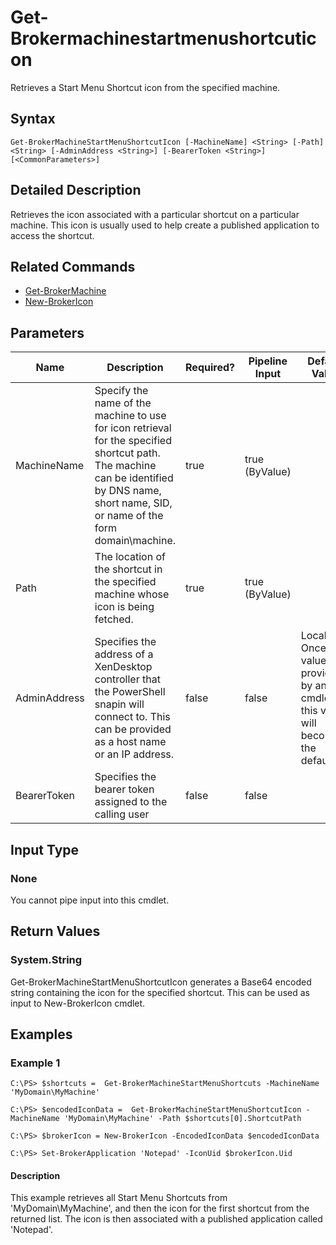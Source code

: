 ﻿
# Get-Brokermachinestartmenushortcuticon
Retrieves a Start Menu Shortcut icon from the specified machine.
## Syntax
```
Get-BrokerMachineStartMenuShortcutIcon [-MachineName] <String> [-Path] <String> [-AdminAddress <String>] [-BearerToken <String>] [<CommonParameters>]
```
## Detailed Description
Retrieves the icon associated with a particular shortcut on a particular machine. This icon is usually used to help create a published application to access the shortcut.


## Related Commands

* [Get-BrokerMachine](./Get-BrokerMachine/)
* [New-BrokerIcon](./New-BrokerIcon/)
## Parameters
| Name   | Description | Required? | Pipeline Input | Default Value |
| --- | --- | --- | --- | --- |
| MachineName | Specify the name of the machine to use for icon retrieval for the specified shortcut path. The machine can be identified by DNS name, short name, SID, or name of the form domain\\machine. | true | true (ByValue) |  |
| Path | The location of the shortcut in the specified machine whose icon is being fetched. | true | true (ByValue) |  |
| AdminAddress | Specifies the address of a XenDesktop controller that the PowerShell snapin will connect to. This can be provided as a host name or an IP address. | false | false | Localhost. Once a value is provided by any cmdlet, this value will become the default. |
| BearerToken | Specifies the bearer token assigned to the calling user | false | false |  |

## Input Type

### None
You cannot pipe input into this cmdlet.
## Return Values

### System.String
Get-BrokerMachineStartMenuShortcutIcon generates a Base64 encoded string containing the icon for the specified shortcut. This can be used as input to New-BrokerIcon cmdlet.
## Examples

### Example 1
```
C:\PS> $shortcuts =  Get-BrokerMachineStartMenuShortcuts -MachineName 'MyDomain\MyMachine'

C:\PS> $encodedIconData =  Get-BrokerMachineStartMenuShortcutIcon -MachineName 'MyDomain\MyMachine' -Path $shortcuts[0].ShortcutPath

C:\PS> $brokerIcon = New-BrokerIcon -EncodedIconData $encodedIconData

C:\PS> Set-BrokerApplication 'Notepad' -IconUid $brokerIcon.Uid
```
#### Description
This example retrieves all Start Menu Shortcuts from 'MyDomain\\MyMachine', and then the icon for the first shortcut from the returned list. The icon is then associated with a published application called 'Notepad'.
